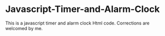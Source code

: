 # Javascript-Timer-and-Alarm-Clock
This is a javascript timer and alarm clock Html code. 
Corrections are welcomed by me.
